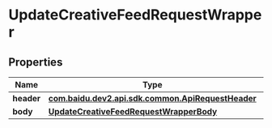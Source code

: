 

# UpdateCreativeFeedRequestWrapper


## Properties

Name | Type | Description | Notes
------------ | ------------- | ------------- | -------------
**header** | [**com.baidu.dev2.api.sdk.common.ApiRequestHeader**](com.baidu.dev2.api.sdk.common.ApiRequestHeader.md) |  |  [optional]
**body** | [**UpdateCreativeFeedRequestWrapperBody**](UpdateCreativeFeedRequestWrapperBody.md) |  |  [optional]



